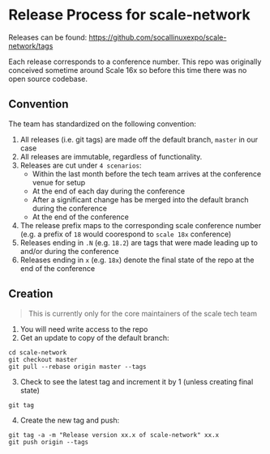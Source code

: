 # Release Process for scale-network

Releases can be found: https://github.com/socallinuxexpo/scale-network/tags

Each release corresponds to a conference number. This repo was originally conceived sometime around Scale 16x so before this
time there was no open source codebase.

## Convention

The team has standardized on the following convention:

1. All releases (i.e. git tags) are made off the default branch, `master` in our case
1. All releases are immutable, regardless of functionality.
1. Releases are cut under `4 scenarios`:
   - Within the last month before the tech team arrives at the conference venue for setup
   - At the end of each day during the conference
   - After a significant change has be merged into the default branch during the conference
   - At the end of the conference
1. The release prefix maps to the corresponding scale conference number (e.g. a prefix of `18` would coorespond to `scale 18x`
   conference)
1. Releases ending in `.N` (e.g. `18.2`) are tags that were made leading up to and/or during the conference
1. Releases ending in `x` (e.g. `18x`) denote the final state of the repo at the end of the conference

## Creation

> This is currently only for the core maintainers of the scale tech team

1. You will need write access to the repo
1. Get an update to copy of the default branch:

```
cd scale-network
git checkout master
git pull --rebase origin master --tags
```

3. Check to see the latest tag and increment it by 1 (unless creating final state)

```
git tag
```

4. Create the new tag and push:

```
git tag -a -m "Release version xx.x of scale-network" xx.x
git push origin --tags
```
